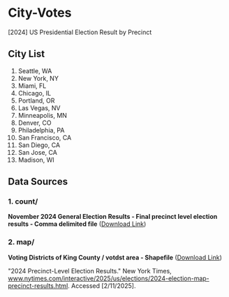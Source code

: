 # City-Votes
[2024] US Presidential Election Result by Precinct

## City List
1. Seattle, WA
2. New York, NY
3. Miami, FL
4. Chicago, IL
5. Portland, OR
6. Las Vegas, NV
7. Minneapolis, MN
8. Denver, CO
9. Philadelphia, PA
10. San Francisco, CA
11. San Diego, CA
12. San Jose, CA
13. Madison, WI

## Data Sources
### 1. count/ 
**November 2024 General Election Results - Final precinct level election results - Comma delimited file**
([Download Link](https://cdn.kingcounty.gov/-/media/king-county/depts/elections/results/2024/11/final-results-report.csv))

### 2. map/ 
**Voting Districts of King County / votdst area - Shapefile**
([Download Link](https://gis-kingcounty.opendata.arcgis.com/datasets/a9bcf8b7e83a402aaf68479c244b3131_418/))

"2024 Precinct-Level Election Results." New York Times, www.nytimes.com/interactive/2025/us/elections/2024-election-map-precinct-results.html. Accessed [2/11/2025].
